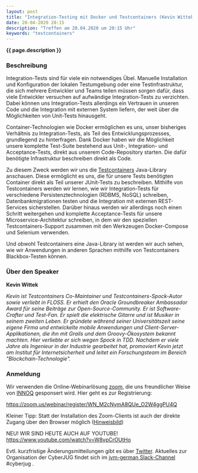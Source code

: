 ```yaml
---
layout: post
title: "Integration-Testing mit Docker und Testcontainers (Kevin Wittek)"
date: 20-04-2020 20:15
description: "Treffen am 20.04.2020 um 20:15 Uhr"
keywords: "testcontainers"
---
```


<b>{{ page.description }}</b>

### Beschreibung

Integration-Tests sind für viele ein notwendiges Übel.
Manuelle Installation und Konfiguration der lokalen Testumgebung oder eine Testinfrastruktur, die sich mehrere Entwickler und Teams teilen müssen sorgen dafür, dass viele Entwickler versuchen auf aufwändige Integration-Tests zu verzichten.
Dabei können uns Integration-Tests allerdings ein Vertrauen in unseren Code und die Integration mit externen System liefern, der weit über die Möglichkeiten von Unit-Tests hinausgeht.

Container-Technologien wie Docker ermöglichen es uns, unser bisheriges Verhältnis zu Integration-Tests, als Teil des Entwicklungsprozesses, grundlegend zu hinterfragen.
Dank Docker haben wir die Möglichkeit unsere komplette Test-Suite bestehend aus Unit-, Integration- und Acceptance-Tests, direkt aus unserem Code-Repository starten. Die dafür benötigte Infrastruktur beschreiben direkt als Code.

Zu diesem Zweck werden wir uns die [Testcontainers](https://github.com/testcontainers/testcontainers-java) Java-Library anschauen.
Diese ermöglicht es uns, die für unsere Tests benötigten Container direkt als Teil unserer JUnit-Tests zu beschreiben.
Mithilfe von Testcontainers werden wir lernen, wie wir Integration-Tests für verschiedene Persistenztechnologien (RDBMS, NoSQL) schreiben, Datenbankmigrationen testen und die Integration mit externen REST-Services sicherstellen.
Darüber hinaus werden wir allerdings noch einen Schritt weitergehen und komplette Acceptance-Tests für unsere Microservice-Architektur schreiben, in dem wir den speziellen Testcontainers-Support zusammen mit den Werkzeugen Docker-Compose und Selenium verwenden.

Und obwohl Testcontainers eine Java-Library ist werden wir auch sehen, wie wir Anwendungen in anderen Sprachen mithilfe von Testcontainers Blackbox-Testen können.

### Über den Speaker

**Kevin Wittek** <a href="https://twitter.com/kiview"><i class="fa fa-twitter"></i></a>

*Kevin ist Testcontainers Co-Maintainer und Testcontainers-Spock-Autor sowie verliebt in FLOSS.
Er erhielt den Oracle Groundbreaker Ambassador Award für seine Beiträge zur Open-Source-Community.
Er ist Software-Crafter und Test-Fan.
Er spielt die elektrische Gitarre und ist Musiker in seinem zweiten Leben.
Er gründete während seiner Universitätszeit seine eigene Firma und entwickelte mobile Anwendungen und Client-Server-Applikationen, die ihn mit Grails und dem Groovy-Ökosystem bekannt machten.
Hier verliebte er sich wegen Spock in TDD.
Nachdem er viele Jahre als Ingenieur in der Industrie gearbeitet hat, promoviert Kevin jetzt am Institut für Internetsicherheit und leitet ein Forschungsteam im Bereich "Blockchain-Technologie".*

### Anmeldung

Wir verwenden die Online-Webinarlösung [zoom](https://www.zoom.us/), die uns freundlicher Weise von [INNOQ](https://innoq.com/) gesponsert wird. Hier geht es zur Registrierung:

<https://zoom.us/webinar/register/WN_M2cNymA8QUe_O2W4ggPU4Q>

Kleiner Tipp: Statt der Installation des Zoom-Clients ist auch der direkte Zugang über den Browser möglich ([Hinweisbild](/assets/images/zoom_direct_access.jpg))

NEU! WIR SIND HEUTE AUCH AUF YOUTUBE! <https://www.youtube.com/watch?v=W8vpCrOUtHo>

Evtl. kurzfristige Änderungsmitteilungen gibt es über [Twitter](https://twitter.com/cyberjug). Aktuelles zur Organisation der CyberJUG findet sich im [jvm-german Slack-Channel](https://slackin-jvm-german.herokuapp.com/) #cyberjug .
